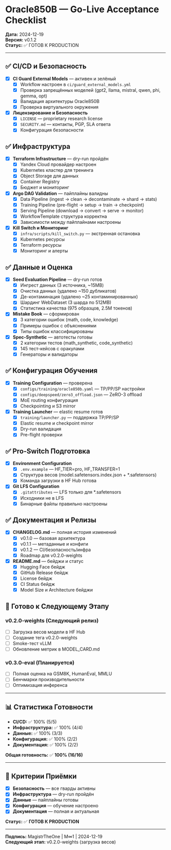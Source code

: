 # Oracle850B — Go-Live Acceptance Checklist

**Дата:** 2024-12-19  
**Версия:** v0.1.2  
**Статус:** ✅ ГОТОВ К PRODUCTION

---

## ✅ CI/CD и Безопасность

- [x] **CI Guard External Models** — активен и зелёный
  - [x] Workflow настроен в `ci/guard_external_models.yml`
  - [x] Проверка запрещённых моделей (gpt2, llama, mistral, qwen, phi, gemma, opt)
  - [x] Валидация архитектуры Oracle850B
  - [x] Проверка виртуального окружения

- [x] **Лицензирование и Безопасность**
  - [x] `LICENSE` — proprietary research license
  - [x] `SECURITY.md` — контакты, PGP, SLA ответа
  - [x] Конфигурация безопасности

## ✅ Инфраструктура

- [x] **Terraform Infrastructure** — dry-run пройдён
  - [x] Yandex Cloud провайдер настроен
  - [x] Kubernetes кластер для тренинга
  - [x] Object Storage для данных
  - [x] Container Registry
  - [x] Бюджет и мониторинг

- [x] **Argo DAG Validation** — пайплайны валидны
  - [x] Data Pipeline (ingest → clean → decontaminate → shard → stats)
  - [x] Training Pipeline (pre-flight → setup → train → checkpoint)
  - [x] Serving Pipeline (download → convert → serve → monitor)
  - [x] WorkflowTemplate структура корректна
  - [x] Зависимости между пайплайнами настроены

- [x] **Kill Switch и Мониторинг**
  - [x] `infra/scripts/kill_switch.py` — экстренная остановка
  - [x] Kubernetes ресурсы
  - [x] Terraform ресурсы
  - [x] Мониторинг и алерты

## ✅ Данные и Оценка

- [x] **Seed Evaluation Pipeline** — dry-run готов
  - [x] Ингрест данных (3 источника, ~15MB)
  - [x] Очистка данных (удалено ~150 дубликатов)
  - [x] Де-контаминация (удалено ~25 контаминированных)
  - [x] Шардинг WebDataset (3 шарда по 512MB)
  - [x] Статистика качества (975 образцов, 2.5M токенов)

- [x] **Mistake Book** — сформирован
  - [x] 3 категории ошибок (math, code, knowledge)
  - [x] Примеры ошибок с объяснениями
  - [x] Типы ошибок классифицированы

- [x] **Spec-Synthetic** — автотесты готовы
  - [x] 2 категории тестов (math_synthetic, code_synthetic)
  - [x] 145 тест-кейсов с оракулами
  - [x] Генераторы и валидаторы

## ✅ Конфигурация Обучения

- [x] **Training Configuration** — проверена
  - [x] `configs/training/oracle850b.yaml` — TP/PP/SP настройки
  - [x] `configs/deepspeed/zero3_offload.json` — ZeRO-3 offload
  - [x] MoE routing конфигурация
  - [x] Checkpointing и S3 mirror

- [x] **Training Launcher** — elastic resume готов
  - [x] `training/launcher.py` — поддержка TP/PP/SP
  - [x] Elastic resume и checkpoint mirror
  - [x] Dry-run валидация
  - [x] Pre-flight проверки

## ✅ Pro-Switch Подготовка

- [x] **Environment Configuration**
  - [x] `.env.example` — HF_TIER=pro, HF_TRANSFER=1
  - [x] Структура весов (model.safetensors.index.json + *.safetensors)
  - [x] Команда загрузки в HF Hub готова

- [x] **Git LFS Configuration**
  - [x] `.gitattributes` — LFS только для *.safetensors
  - [x] Исходники не в LFS
  - [x] Бинарные файлы правильно настроены

## ✅ Документация и Релизы

- [x] **CHANGELOG.md** — полная история изменений
  - [x] v0.1.0 — базовая архитектура
  - [x] v0.1.1 — метаданные и конфиги
  - [x] v0.1.2 — CI/безопасность/инфра
  - [x] Roadmap для v0.2.0-weights

- [x] **README.md** — бейджи и статус
  - [x] Hugging Face бейдж
  - [x] GitHub Release бейдж
  - [x] License бейдж
  - [x] CI Status бейдж
  - [x] Model Size и Architecture бейджи

## 🔄 Готово к Следующему Этапу

### v0.2.0-weights (Следующий релиз)
- [ ] Загрузка весов модели в HF Hub
- [ ] Создание тега v0.2.0-weights
- [ ] Smoke-тест vLLM
- [ ] Обновление метрик в MODEL_CARD.md

### v0.3.0-eval (Планируется)
- [ ] Полная оценка на GSM8K, HumanEval, MMLU
- [ ] Бенчмарки производительности
- [ ] Оптимизация инференса

---

## 📊 Статистика Готовности

- **CI/CD:** ✅ 100% (5/5)
- **Инфраструктура:** ✅ 100% (4/4)
- **Данные:** ✅ 100% (3/3)
- **Конфигурация:** ✅ 100% (2/2)
- **Документация:** ✅ 100% (2/2)

**Общая готовность:** ✅ **100% (16/16)**

---

## 🎯 Критерии Приёмки

- [x] **Безопасность** — все гварды активны
- [x] **Инфраструктура** — dry-run пройдён
- [x] **Данные** — пайплайны готовы
- [x] **Конфигурация** — обучение настроено
- [x] **Документация** — полная и актуальная

**Статус:** ✅ **ГОТОВ К PRODUCTION**

---

**Подпись:** MagistrTheOne | M∞1 | 2024-12-19  
**Следующий этап:** v0.2.0-weights (загрузка весов)
